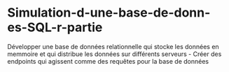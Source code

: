 # Simulation-d-une-base-de-donn-es-SQL-r-partie
Développer une base de données relationnelle qui stocke les données en memmoire et qui distribue les données sur différents serveurs - Créer des endpoints qui agissent comme des requêtes pour la base de données
